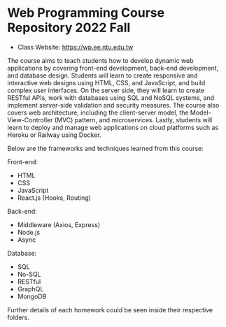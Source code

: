 # Web Programming Course Repository 2022 Fall

- Class Website: https://wp.ee.ntu.edu.tw

The course aims to teach students how to develop dynamic web applications by covering front-end development, back-end development, and database design. Students will learn to create responsive and interactive web designs using HTML, CSS, and JavaScript, and build complex user interfaces. On the server side, they will learn to create RESTful APIs, work with databases using SQL and NoSQL systems, and implement server-side validation and security measures. The course also covers web architecture, including the client-server model, the Model-View-Controller (MVC) pattern, and microservices. Lastly, students will learn to deploy and manage web applications on cloud platforms such as Heroku or Railway using Docker.

Below are the frameworks and techniques learned from this course:

Front-end: 
  - HTML
  - CSS
  - JavaScript
  - React.js (Hooks, Routing)
  
Back-end:
  - Middleware (Axios, Express)
  - Node.js
  - Async
  
Database:
  - SQL
  - No-SQL
  - RESTful
  - GraphQL
  - MongoDB
  
  Further details of each homework could be seen inside their respective folders.
